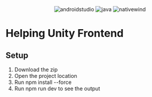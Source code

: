 
  <div align="center">
    <img src="https://img.shields.io/badge/-Spring_Boot-black?style=for-the-badge&logoColor=white&logo=spring&color=00FF00" alt="androidstudio" />
    <img src="https://img.shields.io/badge/-ReactJS-black?style=for-the-badge&logoColor=white&logo=react&color=61DBFB" alt="java" />
    <img src="https://img.shields.io/badge/MySQL-black?style=for-the-badge&logoColor=white&logo=mysql&color=f29111" alt="nativewind" />
  </div>

  
# Helping Unity Frontend

## Setup
<ol>
  <li>Download the zip</li>
  <li>Open the project location</li>
  <li>Run npm install --force</li>
  <li>Run npm run dev to see the output</li>
  
</ol>
